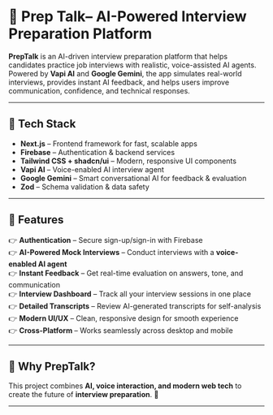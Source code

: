 # 🎤 Prep Talk– AI-Powered Interview Preparation Platform  

**PrepTalk** is an AI-driven interview preparation platform that helps candidates practice job interviews with realistic, voice-assisted AI agents. Powered by **Vapi AI** and **Google Gemini**, the app simulates real-world interviews, provides instant AI feedback, and helps users improve communication, confidence, and technical responses.  

---

## 🚀 Tech Stack  
- **Next.js** – Frontend framework for fast, scalable apps  
- **Firebase** – Authentication & backend services  
- **Tailwind CSS + shadcn/ui** – Modern, responsive UI components  
- **Vapi AI** – Voice-enabled AI interview agent  
- **Google Gemini** – Smart conversational AI for feedback & evaluation  
- **Zod** – Schema validation & data safety  

---

## 🔋 Features  
👉 **Authentication** – Secure sign-up/sign-in with Firebase  
👉 **AI-Powered Mock Interviews** – Conduct interviews with a **voice-enabled AI agent**  
👉 **Instant Feedback** – Get real-time evaluation on answers, tone, and communication  
👉 **Interview Dashboard** – Track all your interview sessions in one place  
👉 **Detailed Transcripts** – Review AI-generated transcripts for self-analysis  
👉 **Modern UI/UX** – Clean, responsive design for smooth experience  
👉 **Cross-Platform** – Works seamlessly across desktop and mobile  

---

## 🌟 Why PrepTalk?  
This project combines **AI, voice interaction, and modern web tech** to create the future of **interview preparation**. 🚀  

---

